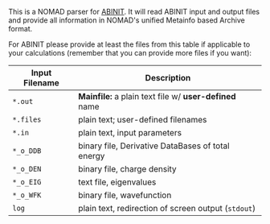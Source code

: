This is a NOMAD parser for [ABINIT](https://www.abinit.org/). It will read ABINIT input and
output files and provide all information in NOMAD's unified Metainfo based Archive format.

For ABINIT please provide at least the files from this table if applicable to your
calculations (remember that you can provide more files if you want):

|Input Filename| Description|
|--- | --- |
|`*.out` | **Mainfile:** a plain text file w/ **user-defined** name|
|`*.files`|plain text; user-defined filenames |
|`*.in`| plain text, input parameters|
|`*_o_DDB`|binary file, Derivative DataBases of total energy|
|`*_o_DEN`|binary file, charge density|
|`*_o_EIG`|text file, eigenvalues|
|`*_o_WFK`|binary file, wavefunction|
|`log` | plain text, redirection of screen output (`stdout`)|

